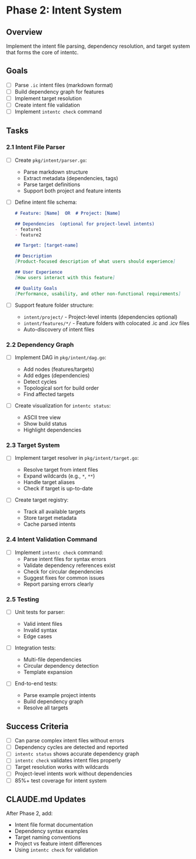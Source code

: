 # Phase 2: Intent System

## Overview
Implement the intent file parsing, dependency resolution, and target system that forms the core of intentc.

## Goals
- [ ] Parse `.ic` intent files (markdown format)
- [ ] Build dependency graph for features
- [ ] Implement target resolution
- [ ] Create intent file validation
- [ ] Implement `intentc check` command

## Tasks

### 2.1 Intent File Parser
- [ ] Create `pkg/intent/parser.go`:
  - Parse markdown structure
  - Extract metadata (dependencies, tags)
  - Parse target definitions
  - Support both project and feature intents

- [ ] Define intent file schema:
  ```markdown
  # Feature: [Name]  OR  # Project: [Name]
  
  ## Dependencies  (optional for project-level intents)
  - feature1
  - feature2
  
  ## Target: [target-name]
  
  ## Description
  [Product-focused description of what users should experience]
  
  ## User Experience
  [How users interact with this feature]
  
  ## Quality Goals
  [Performance, usability, and other non-functional requirements]
  ```

- [ ] Support feature folder structure:
  - `intent/project/` - Project-level intents (dependencies optional)
  - `intent/features/*/` - Feature folders with colocated .ic and .icv files
  - Auto-discovery of intent files

### 2.2 Dependency Graph
- [ ] Implement DAG in `pkg/intent/dag.go`:
  - Add nodes (features/targets)
  - Add edges (dependencies)
  - Detect cycles
  - Topological sort for build order
  - Find affected targets

- [ ] Create visualization for `intentc status`:
  - ASCII tree view
  - Show build status
  - Highlight dependencies

### 2.3 Target System
- [ ] Implement target resolver in `pkg/intent/target.go`:
  - Resolve target from intent files
  - Expand wildcards (e.g., `*`, `**`)
  - Handle target aliases
  - Check if target is up-to-date

- [ ] Create target registry:
  - Track all available targets
  - Store target metadata
  - Cache parsed intents

### 2.4 Intent Validation Command
- [ ] Implement `intentc check` command:
  - Parse intent files for syntax errors
  - Validate dependency references exist
  - Check for circular dependencies
  - Suggest fixes for common issues
  - Report parsing errors clearly

### 2.5 Testing
- [ ] Unit tests for parser:
  - Valid intent files
  - Invalid syntax
  - Edge cases

- [ ] Integration tests:
  - Multi-file dependencies
  - Circular dependency detection
  - Template expansion

- [ ] End-to-end tests:
  - Parse example project intents
  - Build dependency graph
  - Resolve all targets

## Success Criteria
- [ ] Can parse complex intent files without errors
- [ ] Dependency cycles are detected and reported
- [ ] `intentc status` shows accurate dependency graph
- [ ] `intentc check` validates intent files properly
- [ ] Target resolution works with wildcards
- [ ] Project-level intents work without dependencies
- [ ] 85%+ test coverage for intent system

## CLAUDE.md Updates
After Phase 2, add:
- Intent file format documentation
- Dependency syntax examples
- Target naming conventions
- Project vs feature intent differences
- Using `intentc check` for validation